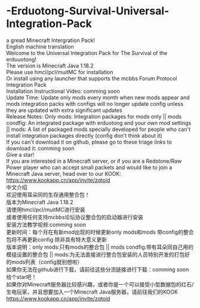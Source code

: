 # -Erduotong-Survival-Universal-Integration-Pack  

a gread Minecraft Intergration Pack!  
English     machine translation  
Welcome to the Universal Integration Pack for The Survival of the erduuotong!  
The version is Minecraft Java 1.18.2  
Please use hmcl/pcl/muitMC for installation  
Or install using any launcher that supports the mcbbs Forum Protocol Integration Pack  
Installation Instructional Video: comming soon  
Update Time: Update only mods every month when new mods appear and mods integration packs with configs will no longer update config unless they are updated with extra significant updates  
Release Notes: Only mods: Integration packages for mods only || mods condfig: An integrated package with erduotong and your own mod settings || mods: A list of packaged mods specially developed for people who can't install integration packages directly (config don't think about it)  
If you can't download it on github, please go to these triage links to download it: comming soon  
Give a star!  
If you are interested in a Minecraft server, or if you are a Redstone/Raw Power player who can accept small packets and would like to join a Minecraft Java server, head over to our KOOK:  
https://www.kookapp.cn/app/invite/zqtoid  
中文介绍  
欢迎使用耳朵同的生存通用整合包！  
版本为Minecraft Java 1.18.2  
请使用hmcl/pcl/muitMC进行安装  
或者使用任何支持mcbbs论坛协议整合包的启动器进行安装  
安装方法教学视频:comming soon  
更新时间：每个月在有新mod出现的时候更新only mods和mods 带config的整合包将不再更新config 除非具有特大意义更新  
版本说明：only mods:只有mods的整合包 || mods condfig:带有耳朵同自己用的模组设置的整合包 || mods:为无法直接进行整合包安装的人员特别开发的打包好的mods列表（config就别想啦）  
如果你无法在github进行下载，请前往这些分流链接进行下载：comming soon  
给个star吧！  
如果你对Minecraft服务器比较感兴趣，或者你是一个可以接受小型数据包的红石/生电玩家，并且想要加入一个Minecraft Java服务器，请前往我们的KOOK  
https://www.kookapp.cn/app/invite/zqtoid  
